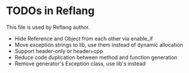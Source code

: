 # TODOs in Reflang
This file is used by Reflang author.

* Hide Reference and Object from each other via enable_if
* Move exception strings to lib, use them instead of dynamic allocation
* Support header-only or header+cpp
* Reduce code duplication between method and function generation
* Remove generator's Exception class, use lib's instead
